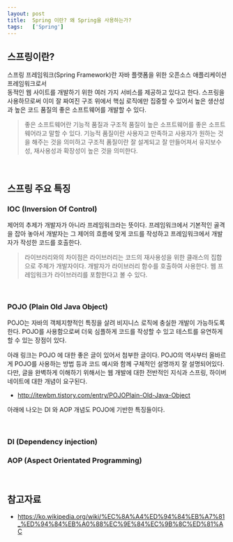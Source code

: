 ```yaml
---
layout: post
title:  Spring 이란? 왜 Spring을 사용하는가?
tags:   ['Spring']
---
```


## 스프링이란?  

스프링 프레임워크(Spring Framework)란 자바 플랫폼을 위한 오픈소스 애플리케이션 프레임워크로서  
동적인 웹 사이트를 개발하기 위한 여러 가지 서비스를 제공하고 있다고 한다. 스프링을 사용하므로써 이미 잘 짜여진 구조 위에서 핵심 로직에만 집중할 수 있어서 높은 생산성과 높은 코드 품질의 좋은 소프트웨어를 개발할 수 있다.

> 좋은 소프트웨어란 기능적 품질과 구조적 품질이 높은 소프트웨어를 좋은 소프트웨어라고 말할 수 있다. 기능적 품질이란 사용자고 만족하고 사용자가 원하는 것을 해주는 것을 의미하고 구조적 품질이란 잘 설계되고 잘 만들어져서 유지보수성, 재사용성과 확장성이 높은 것을 의미한다.    

<br/>  

## 스프링 주요 특징  

### IOC (Inversion Of Control)   
제어의 추제가 개발자가 아니라 프레임워크라는 뜻이다. 프레임워크에서 기본적인 골격을 잡아 놓아서 개발자는 그 제어의 흐름에 맞게 코드를 작성하고 프레임워크에서 개발자가 작성한 코드를 호출한다.

> 라이브러리와의 차이점은 라이브러리는 코드의 재사용성을 위한 클래스의 집합으로 주체가 개발자이다. 개발자가 라이브러리 함수를 호출하여 사용한다. 웹 프레임워크가 라이브러리를 포함한다고 볼 수 있다.  

<br/>  

### POJO (Plain Old Java Object)  

POJO는 자바의 객체지향적인 특징을 살려 비지니스 로직에 충실한 개발이 가능하도록 한다. POJO를 사용함으로써 더욱 심플하게 코드를 작성할 수 있고 테스트를 유연하게 할 수 있는 장점이 있다.  

아래 링크는 POJO 에 대한 좋은 글이 있어서 첨부한 글이다. POJO의 역사부터 올바르게 POJO를 사용하는 방법 등과 코드 예시와 함께 구체적인 설명까지 잘 설명되어있다. 다만, 글을 완벽하게 이해하기 위해서는 웹 개발에 대한 전반적인 지식과 스프링, 하이버네이트에 대한 개념이 요구된다.  
- http://itewbm.tistory.com/entry/POJOPlain-Old-Java-Object  

아래에 나오는 DI 와 AOP 개념도 POJO에 기반한 특징들이다.  

<br/>  

### DI (Dependency injection)   

### AOP (Aspect Orientated Programming)   

<br/>  

## 참고자료  

- https://ko.wikipedia.org/wiki/%EC%8A%A4%ED%94%84%EB%A7%81_%ED%94%84%EB%A0%88%EC%9E%84%EC%9B%8C%ED%81%AC

